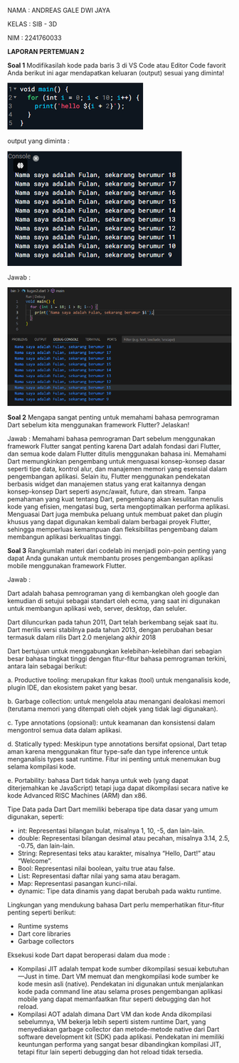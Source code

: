 NAMA  : ANDREAS GALE DWI JAYA

KELAS : SIB - 3D

NIM   : 2241760033

**LAPORAN PERTEMUAN 2**

**Soal 1**
Modifikasilah kode pada baris 3 di VS Code atau Editor Code favorit Anda berikut ini agar mendapatkan keluaran (output) sesuai yang diminta!

<img src = "gambar2.PNG">

output yang diminta :

<img src = "gambar3.PNG">

Jawab : 

<img src = "gambar1.PNG">

**Soal 2**
Mengapa sangat penting untuk memahami bahasa pemrograman Dart sebelum kita menggunakan framework Flutter? Jelaskan! 

Jawab : Memahami bahasa pemrograman Dart sebelum menggunakan framework Flutter sangat penting karena Dart adalah fondasi dari Flutter, dan semua kode dalam Flutter ditulis menggunakan bahasa ini. Memahami Dart memungkinkan pengembang untuk menguasai konsep-konsep dasar seperti tipe data, kontrol alur, dan manajemen memori yang esensial dalam pengembangan aplikasi. Selain itu, Flutter menggunakan pendekatan berbasis widget dan manajemen status yang erat kaitannya dengan konsep-konsep Dart seperti async/await, future, dan stream. Tanpa pemahaman yang kuat tentang Dart, pengembang akan kesulitan menulis kode yang efisien, mengatasi bug, serta mengoptimalkan performa aplikasi. Menguasai Dart juga membuka peluang untuk membuat paket dan plugin khusus yang dapat digunakan kembali dalam berbagai proyek Flutter, sehingga memperluas kemampuan dan fleksibilitas pengembang dalam membangun aplikasi berkualitas tinggi.

**Soal 3** Rangkumlah materi dari codelab ini menjadi poin-poin penting yang dapat Anda gunakan untuk membantu proses pengembangan aplikasi mobile menggunakan framework Flutter.

Jawab : 

Dart adalah bahasa pemrograman yang di kembangkan oleh google dan kemudian di setujui sebagai standart oleh ecma, yang saat ini digunakan untuk membangun aplikasi web, server, desktop, dan seluler. 

Dart diluncurkan pada tahun 2011, Dart telah berkembang sejak saat itu. Dart merilis versi stabilnya pada tahun 2013, dengan perubahan besar termasuk dalam rilis Dart 2.0 menjelang akhir 2018

Dart bertujuan untuk menggabungkan kelebihan-kelebihan dari sebagian besar bahasa tingkat tinggi dengan fitur-fitur bahasa pemrograman terkini, antara lain sebagai berikut:

a. Productive tooling: merupakan fitur kakas (tool) untuk menganalisis kode, plugin IDE, dan ekosistem paket yang besar.

b. Garbage collection: untuk mengelola atau menangani dealokasi memori (terutama memori yang ditempati oleh objek yang tidak lagi digunakan).

c. Type annotations (opsional): untuk keamanan dan konsistensi dalam mengontrol semua data dalam aplikasi.

d. Statically typed: Meskipun type annotations bersifat opsional, Dart tetap aman karena menggunakan fitur type-safe dan type inference untuk menganalisis types saat runtime. Fitur ini penting untuk menemukan bug selama kompilasi kode.

e. Portability: bahasa Dart tidak hanya untuk web (yang dapat diterjemahkan ke JavaScript) tetapi juga dapat dikompilasi secara native ke kode Advanced RISC Machines (ARM) dan x86.

Tipe Data pada Dart Dart memiliki beberapa tipe data dasar yang umum digunakan, seperti: 
- int: Representasi bilangan bulat, misalnya 1, 10, -5, dan lain-lain. 
- double: Representasi bilangan desimal atau pecahan, misalnya 3.14, 2.5, -0.75, dan lain-lain. 
- String: Representasi teks atau karakter, misalnya “Hello, Dart!” atau “Welcome”. 
- Bool: Representasi nilai boolean, yaitu true atau false. 
- List: Representasi daftar nilai yang sama atau beragam. 
- Map: Representasi pasangan kunci-nilai. 
- dynamic: Tipe data dinamis yang dapat berubah pada waktu runtime.

Lingkungan yang mendukung bahasa Dart perlu memperhatikan fitur-fitur penting seperti berikut:

- Runtime systems
- Dart core libraries
- Garbage collectors

Eksekusi kode Dart dapat beroperasi dalam dua mode :

- Kompilasi JIT adalah tempat kode sumber dikompilasi sesuai kebutuhan—Just in time. Dart VM memuat dan mengkompilasi kode sumber ke kode mesin asli (native). Pendekatan ini digunakan untuk menjalankan kode pada command line atau selama proses pengembangan aplikasi mobile yang dapat memanfaatkan fitur seperti debugging dan hot reload.
- Kompilasi AOT adalah dimana Dart VM dan kode Anda dikompilasi sebelumnya, VM bekerja lebih seperti sistem runtime Dart, yang menyediakan garbage collector dan metode-metode native dari Dart software development kit (SDK) pada aplikasi. Pendekatan ini memiliki keuntungan performa yang sangat besar dibandingkan kompilasi JIT, tetapi fitur lain seperti debugging dan hot reload tidak tersedia.


